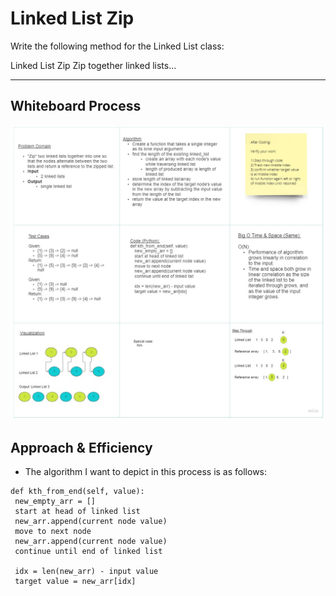 # Linked List Zip

Write the following method for the Linked List class:

Linked List Zip
Zip together linked lists...
<hr>

## Whiteboard Process
<!-- Embedded whiteboard image -->
![linked-list-zip](./img/linked-list-zip.jpg)

## Approach & Efficiency
<!-- What approach did you take? Discuss Why. What is the Big O space/time for this approach? -->
- The algorithm I want to depict in this process is as follows:

```
def kth_from_end(self, value):
 new_empty_arr = []
 start at head of linked list
 new_arr.append(current node value)
 move to next node
 new_arr.append(current node value)
 continue until end of linked list

 idx = len(new_arr) - input value
 target value = new_arr[idx]
```
